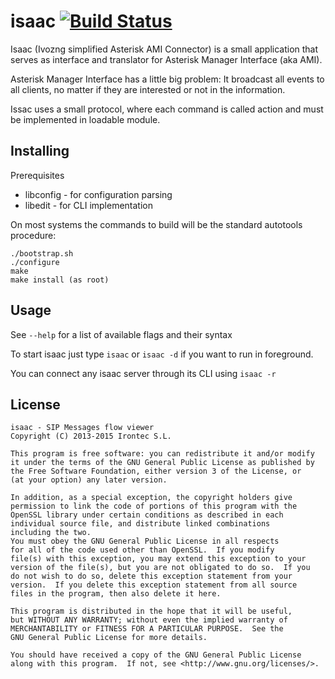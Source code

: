 # isaac [![Build Status](https://travis-ci.org/irontec/isaac.svg)](https://travis-ci.org/irontec/isaac)

Isaac (Ivozng simplified Asterisk AMI Connector) is a small application that serves as interface and translator for Asterisk Manager Interface (aka AMI).
 
Asterisk Manager Interface has a little big problem: It broadcast all events to all clients, no matter if they are interested or not in the information.

Issac uses a small protocol, where each command is called action and must be implemented in loadable module.

## Installing

Prerequisites

 - libconfig - for configuration parsing
 - libedit - for CLI implementation

On most systems the commands to build will be the standard autotools procedure:

    ./bootstrap.sh
	./configure
	make
	make install (as root)

## Usage

See `--help` for a list of available flags and their syntax

To start isaac just type `isaac` or `isaac -d` if you want to run in foreground.

You can connect any isaac server through its CLI using `isaac -r`   

## License 
    isaac - SIP Messages flow viewer
    Copyright (C) 2013-2015 Irontec S.L.

    This program is free software: you can redistribute it and/or modify
    it under the terms of the GNU General Public License as published by
    the Free Software Foundation, either version 3 of the License, or
    (at your option) any later version.

    In addition, as a special exception, the copyright holders give
    permission to link the code of portions of this program with the
    OpenSSL library under certain conditions as described in each
    individual source file, and distribute linked combinations
    including the two.
    You must obey the GNU General Public License in all respects
    for all of the code used other than OpenSSL.  If you modify
    file(s) with this exception, you may extend this exception to your
    version of the file(s), but you are not obligated to do so.  If you
    do not wish to do so, delete this exception statement from your
    version.  If you delete this exception statement from all source
    files in the program, then also delete it here.

    This program is distributed in the hope that it will be useful,
    but WITHOUT ANY WARRANTY; without even the implied warranty of
    MERCHANTABILITY or FITNESS FOR A PARTICULAR PURPOSE.  See the
    GNU General Public License for more details.

    You should have received a copy of the GNU General Public License
    along with this program.  If not, see <http://www.gnu.org/licenses/>.

